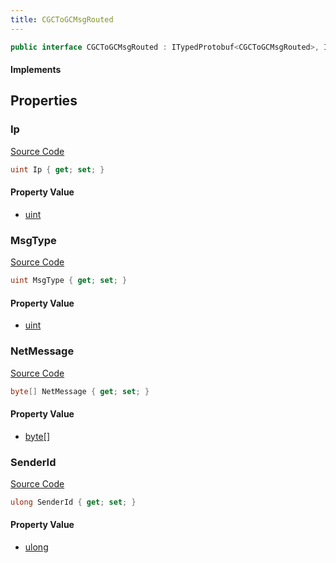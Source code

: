 ```yaml
---
title: CGCToGCMsgRouted
---
```


```csharp
public interface CGCToGCMsgRouted : ITypedProtobuf<CGCToGCMsgRouted>, INativeHandle
```

#### Implements

## Properties

### Ip

[Source Code](https://github.com/swiftly-solution/swiftlys2/blob/main/managed/src/SwiftlyS2.Generated/Protobufs/Interfaces/CGCToGCMsgRouted.cs#L22)

```csharp
uint Ip { get; set; }
```

#### Property Value

- [uint](https://learn.microsoft.com/dotnet/api/system.uint32)

### MsgType

[Source Code](https://github.com/swiftly-solution/swiftlys2/blob/main/managed/src/SwiftlyS2.Generated/Protobufs/Interfaces/CGCToGCMsgRouted.cs#L13)

```csharp
uint MsgType { get; set; }
```

#### Property Value

- [uint](https://learn.microsoft.com/dotnet/api/system.uint32)

### NetMessage

[Source Code](https://github.com/swiftly-solution/swiftlys2/blob/main/managed/src/SwiftlyS2.Generated/Protobufs/Interfaces/CGCToGCMsgRouted.cs#L19)

```csharp
byte[] NetMessage { get; set; }
```

#### Property Value

- [byte](https://learn.microsoft.com/dotnet/api/system.byte)[]

### SenderId

[Source Code](https://github.com/swiftly-solution/swiftlys2/blob/main/managed/src/SwiftlyS2.Generated/Protobufs/Interfaces/CGCToGCMsgRouted.cs#L16)

```csharp
ulong SenderId { get; set; }
```

#### Property Value

- [ulong](https://learn.microsoft.com/dotnet/api/system.uint64)

